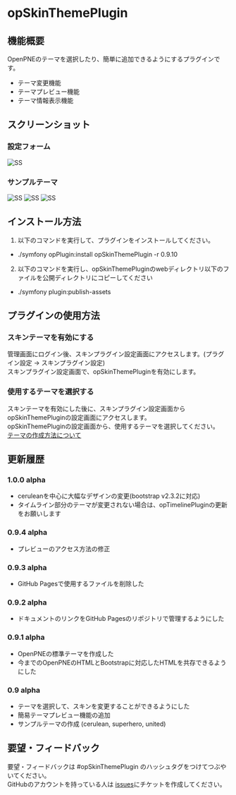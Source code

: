 opSkinThemePlugin
======================

## 機能概要
OpenPNEのテーマを選択したり、簡単に追加できるようにするプラグインです。

 * テーマ変更機能
 * テーマプレビュー機能
 * テーマ情報表示機能


## スクリーンショット
### 設定フォーム
![SS](http://suzuki-mar.github.com/opSkinThemePlugin/doc/img/setting.png)
### サンプルテーマ
![SS](http://p.pne.jp/d/201307081300.png) ![SS](http://p.pne.jp/d/201307081258.png)
![SS](http://p.pne.jp/d/201307081259.png)

## インストール方法
1. 以下のコマンドを実行して、プラグインをインストールしてください。
 * ./symfony opPlugin:install opSkinThemePlugin -r 0.9.10
2. 以下のコマンドを実行し、opSkinThemePluginのwebディレクトリ以下のファイルを公開ディレクトリにコピーしてください
 * ./symfony plugin:publish-assets

## プラグインの使用方法

### スキンテーマを有効にする
管理画面にログイン後、スキンプラグイン設定画面にアクセスします。(プラグイン設定 -> スキンプラグイン設定)  
  スキンプラグイン設定画面で、opSkinThemePluginを有効にします。

### 使用するテーマを選択する
スキンテーマを有効にした後に、スキンプラグイン設定画面からopSkinThemePluginの設定画面にアクセスします。  
  opSkinThemePluginの設定画面から、使用するテーマを選択してください。       
  [テーマの作成方法について](https://github.com/suzuki-mar/opSkinThemePlugin/wiki/%E3%83%86%E3%83%BC%E3%83%9E%E3%81%AE%E4%BD%9C%E6%88%90%E6%96%B9%E6%B3%95)


## 更新履歴
### 1.0.0 alpha
* ceruleanを中心に大幅なデザインの変更(bootstrap v2.3.2に対応)
* タイムライン部分のテーマが変更されない場合は、opTimelinePluginの更新をお願いします

### 0.9.4 alpha
* プレビューのアクセス方法の修正

### 0.9.3 alpha
* GitHub Pagesで使用するファイルを削除した

### 0.9.2 alpha
* ドキュメントのリンクをGitHub Pagesのリポジトリで管理するようにした

### 0.9.1 alpha
* OpenPNEの標準テーマを作成した
* 今までのOpenPNEのHTMLとBootstrapに対応したHTMLを共存できるようにした

### 0.9 alpha
* テーマを選択して、スキンを変更することができるようにした
* 簡易テーマプレビュー機能の追加
* サンプルテーマの作成 (cerulean, superhero, united)



## 要望・フィードバック
要望・フィードバックは #opSkinThemePlugin のハッシュタグをつけてつぶやいてください。             
  GitHubのアカウントを持っている人は [issues](https://github.com/tejimaya/opSkinThemePlugin/issues)にチケットを作成してください。
